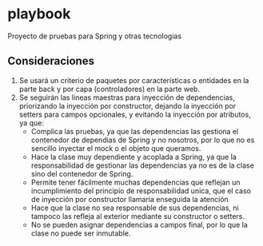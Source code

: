 # playbook
Proyecto de pruebas para Spring y otras tecnologias

## Consideraciones
1. Se usará un criterio de paquetes por características o entidades en la parte back y por capa (controladores) en la parte web.
2. Se seguirán las lineas maestras para inyección de dependencias, priorizando la inyección por constructor, dejando la inyección por setters para campos opcionales, y evitando la inyección por atributos, ya que:
   - Complica las pruebas, ya que las dependencias las gestiona el contenedor de dependias de Spring y no nosotros, por lo que no es            sencillo inyectar el mock o el objeto que queramos.
   - Hace la clase muy dependiente y acoplada a Spring, ya que la responsabilidad de gestionar las dependencias ya no es de la clase sino        del contenedor de Spring.
   - Permite tener fácilmente muchas dependencias que reflejan un incumplimiento del principio de responsabilidad unica, que el caso de          inyección por constructor llamaría enseguida la atención
   - Hace que la clase no sea responsable de sus dependencias, ni tampoco las refleja al exterior mediante su constructor o setters.
   - No se pueden asignar dependencias a campos final, por lo que la clase no puede ser inmutable.
